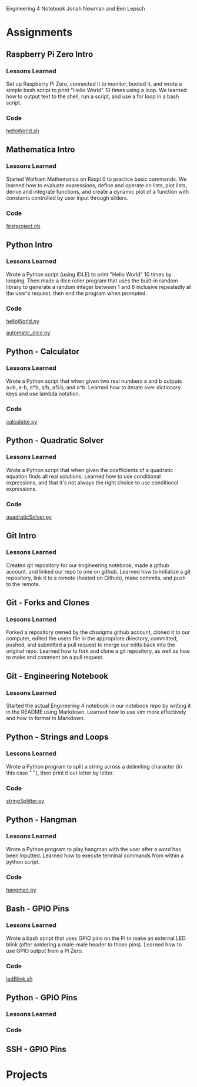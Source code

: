 Engineering 4 Notebook
Jonah Newman and Ben Lepsch

# Assignments

## Raspberry Pi Zero Intro

### Lessons Learned

Set up Raspberry Pi Zero, connected it to monitor, booted it, and wrote a simple bash script to print "Hello World" 10 times using a loop. We learned how to output text to the shell, run a script, and use a for loop in a bash script.

### Code

[helloWorld.sh](/Scripts/helloWorld.sh)

## Mathematica Intro

### Lessons Learned

Started Wolfram Mathematica on Raspi 0 to practice basic commands. We learned how to evaluate expressions, define and operate on lists, plot lists, derive and integrate functions, and create a dynamic plot of a function with constants controlled by user input through sliders. 

### Code

[firstproject.nb](/Mathematica/firstproject.nb)

## Python Intro

### Lessons Learned

Wrote a Python script (using IDLE) to print "Hello World" 10 times by looping. Then made a dice roller program that uses the built-in random library to generate a random integer between 1 and 6 inclusive repeatedly at the user's request, then end the program when prompted.

### Code

[helloWorld.py](/Python/helloWorld.py)

[automatic_dice.py](/Python/automatic_dice.py)

## Python - Calculator

### Lessons Learned

Wrote a Python script that when given two real numbers a and b outputs a+b, a-b, a\*b, a/b, a%b, and a^b. Learned how to iterate over dictionary keys and use lambda notation.

### Code

[calculator.py](/Python/calculator.py)

## Python - Quadratic Solver

### Lessons Learned

Wrote a Python script that when given the coefficients of a quadratic equation finds all real solutions. Learned how to use conditional expressions, and that it's not always the right choice to use conditional expressions.

### Code

[quadraticSolver.py](/Python/quadraticSolver.py)

## Git Intro

### Lessons Learned

Created git repository for our engineering notebook, made a github account, and linked our repo to one on github. Learned how to initialize a git repository, link it to a remote (hosted on Github), make commits, and push to the remote. 

## Git - Forks and Clones

### Lessons Learned

Forked a repository owned by the chssigma github account, cloned it to our computer, edited the users file in the appropriate directory, committed, pushed, and submitted a pull request to merge our edits back into the original repo. Learned how to fork and clone a git repository, as well as how to make and comment on a pull request.

## Git - Engineering Notebook

### Lessons Learned

Started the actual Engineering 4 notebook in our notebook repo by writing it in the README using Markdown. Learned how to use vim more effectively and how to format in Markdown.

## Python - Strings and Loops

### Lessons Learned

Wrote a Python program to split a string across a delimiting character (in this case " "), then print it out letter by letter.

### Code

[stringSplitter.py](/Python/stringSplitter.py)

## Python - Hangman

### Lessons Learned

Wrote a Python program to play hangman with the user after a word has been inputted. Learned how to execute terminal commands from within a python script.

### Code

[hangman.py](/Python/hangman.py)

## Bash - GPIO Pins

### Lessons Learned

Wrote a bash script that uses GPIO pins on the Pi to make an external LED blink (after soldering a male-male header to those pins). Learned how to use GPIO output from a Pi Zero.

### Code 

[ledBlink.sh](/Scripts/ledBlink.sh)

## Python - GPIO Pins

### Lessons Learned

### Code

## SSH - GPIO Pins

# Projects
